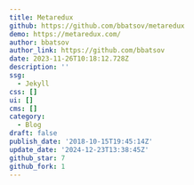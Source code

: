 ```yaml
---
title: Metaredux
github: https://github.com/bbatsov/metaredux
demo: https://metaredux.com/
author: bbatsov
author_link: https://github.com/bbatsov
date: 2023-11-26T10:18:12.728Z
description: ''
ssg:
  - Jekyll
css: []
ui: []
cms: []
category:
  - Blog
draft: false
publish_date: '2018-10-15T19:45:14Z'
update_date: '2024-12-23T13:38:45Z'
github_star: 7
github_fork: 1
---
```

